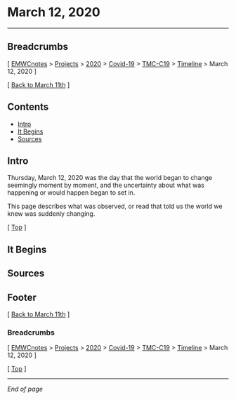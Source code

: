 # March 12, 2020
---
## Breadcrumbs

[ [EMWCnotes](EMWCnotes\README.md) >  [Projects](Projects\README.md) >  [2020](Projects\2020\README.md) > [Covid-19](Projects\2020\Covid-19\README.md) > [TMC-C19](Projects\2020\Covid-19\TMC-C19\README.md) >  [Timeline](Projects\2020\Covid-19\TMC-C19\Timeline\README.md) > March 12, 2020 ]

[ [Back to March 11th](Projects\2020\Covid-19\TMC-C19\Timeline\03-11-2020\README.md) ]

## Contents
- [Intro](#intro)
- [It Begins](#it-begins)
- [Sources](#sources)

## Intro

Thursday, March 12, 2020 was the day that the world began to change seemingly moment by moment, and the uncertainty about what was happening or would happen began to set in.

This page describes what was observed, or read that told us the world we knew was suddenly changing.

[ [Top](#contents) ]

## It Begins



## Sources













## Footer

[ [Back to March 11th](Projects\2020\Covid-19\TMC-C19\Timeline\03-11-2020\README.md) ]

### Breadcrumbs

[ [EMWCnotes](EMWCnotes\README.md) > [Projects](Projects\README.md) > [2020](Projects\2020\README.md) > [Covid-19](Projects\2020\Covid-19\README.md) > [TMC-C19](Projects\2020\Covid-19\TMC-C19\README.md) > [Timeline](Projects\2020\Covid-19\TMC-C19\Timeline\README.md) > March 12, 2020 ]

[ [Top](#contents) ]

---

*End of page*
